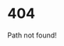 # 404
Path <code id="path"></code>not found!

<script>
document.getElementById("path").innerHTML = `\'${window.location.pathname}\' `;
</script>